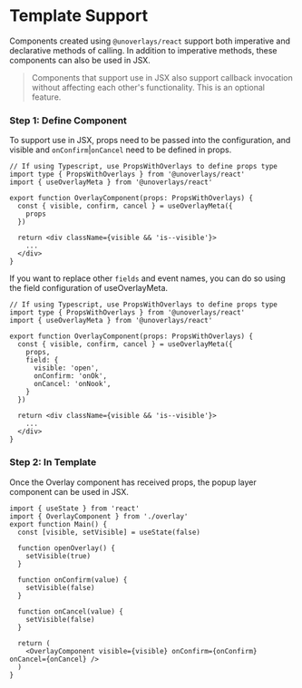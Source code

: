 # Template Support

Components created using `@unoverlays/react` support both imperative and declarative methods of calling. In addition to imperative methods, these components can also be used in JSX.

> Components that support use in JSX also support callback invocation without affecting each other's functionality. This is an optional feature.

### Step 1: Define Component

To support use in JSX, props need to be passed into the configuration, and visible and `onConfirm`|`onCancel` need to be defined in props.

```tsx
// If using Typescript, use PropsWithOverlays to define props type
import type { PropsWithOverlays } from '@unoverlays/react'
import { useOverlayMeta } from '@unoverlays/react'

export function OverlayComponent(props: PropsWithOverlays) {
  const { visible, confirm, cancel } = useOverlayMeta({
    props
  })

  return <div className={visible && 'is--visible'}>
    ...
  </div>
}
```

If you want to replace other `fields` and event names, you can do so using the field configuration of useOverlayMeta.

```tsx
// If using Typescript, use PropsWithOverlays to define props type
import type { PropsWithOverlays } from '@unoverlays/react'
import { useOverlayMeta } from '@unoverlays/react'

export function OverlayComponent(props: PropsWithOverlays) {
  const { visible, confirm, cancel } = useOverlayMeta({
    props,
    field: {
      visible: 'open',
      onConfirm: 'onOk',
      onCancel: 'onNook',
    }
  })

  return <div className={visible && 'is--visible'}>
    ...
  </div>
}
```

### Step 2: In Template

Once the Overlay component has received props, the popup layer component can be used in JSX.

```tsx
import { useState } from 'react'
import { OverlayComponent } from './overlay'
export function Main() {
  const [visible, setVisible] = useState(false)

  function openOverlay() {
    setVisible(true)
  }

  function onConfirm(value) {
    setVisible(false)
  }

  function onCancel(value) {
    setVisible(false)
  }

  return (
    <OverlayComponent visible={visible} onConfirm={onConfirm} onCancel={onCancel} />
  )
}
```